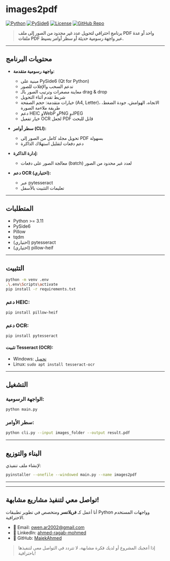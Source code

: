 # images2pdf

[![Python](https://img.shields.io/badge/Python-3.11%2B-blue?logo=python)](https://www.python.org/)
[![PySide6](https://img.shields.io/badge/PySide6-Qt%20for%20Python-green?logo=qt)](https://wiki.qt.io/Qt_for_Python)
[![License](https://img.shields.io/badge/License-MIT-lightgrey.svg)](LICENSE)
[![GitHub Repo](https://img.shields.io/badge/GitHub-MajekAhmed/images2pdf-blue?logo=github)](https://github.com/MajekAhmed/images2pdf)

> **برنامج احترافي لتحويل عدد غير محدود من الصور إلى ملف PDF واحد أو عدة ملفات PDF عبر واجهة رسومية حديثة أو سطر أوامر بسيط.**

---

## محتويات البرنامج

- **واجهة رسومية متقدمة:**

  - مبنية على PySide6 (Qt for Python)
  - تدعم السحب والإفلات للصور
  - معاينة مصغرات وترتيب الصور بالـ drag & drop
  - شريط تقدم أثناء التحويل
  - خيارات متقدمة: حجم الصفحة (A4, Letter)، الاتجاه، الهوامش، جودة الضغط، طريقة ملاءمة الصورة
  - دعم HEIC وWebP وPNG وJPEG
  - خيار تفعيل OCR لجعل PDF قابل للبحث

- **سطر أوامر (CLI):**

  - تحويل مجلد كامل من الصور إلى PDF بسهولة
  - دعم دفعات لتقليل استهلاك الذاكرة

- **إدارة الذاكرة:**

  - معالجة الصور على دفعات (batch) لعدد غير محدود من الصور

- **دعم OCR (اختياري):**
  - عبر pytesseract
  - تعليمات التثبيت بالأسفل

---

## المتطلبات

- Python >= 3.11
- PySide6
- Pillow
- tqdm
- (اختياري) pytesseract
- (اختياري) pillow-heif

---

## التثبيت

```bash
python -m venv .env
.\.env\Scripts\activate
pip install -r requirements.txt
```

### دعم HEIC:

```bash
pip install pillow-heif
```

### دعم OCR:

```bash
pip install pytesseract
```

#### تثبيت Tesseract (OCR):

- Windows: [تحميل](https://github.com/tesseract-ocr/tesseract)
- Linux: `sudo apt install tesseract-ocr`

---

## التشغيل

### الواجهة الرسومية:

```bash
python main.py
```

### سطر الأوامر:

```bash
python cli.py --input images_folder --output result.pdf
```

---

## البناء والتوزيع

لإنشاء ملف تنفيذي:

```bash
pyinstaller --onefile --windowed main.py --name images2pdf
```

---

---

## تواصل معي لتنفيذ مشاريع مشابهة!

أنا أعمل كـ **فريلانسر** ومتخصص في تطوير تطبيقات Python وواجهات المستخدم الاحترافية.

- 📧 Email: [owen.ar2002@gmail.com](mailto:owen.ar2002@gmail.com)
- 💼 LinkedIn: [ahmed-ragab-mohmed](https://www.linkedin.com/in/ahmed-ragab-mohmed/)
- 🐙 GitHub: [MajekAhmed](https://github.com/MajekAhmed)

> إذا أعجبك المشروع أو لديك فكرة مشابهة، لا تتردد في التواصل معي لتنفيذها باحترافية!
